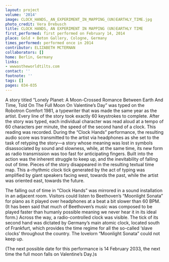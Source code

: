 ```yaml
---
layout: project
volume: '2014'
image: CLOCK_HANDS,_AN_EXPERIMENT_IN_MAPPING_(UN)EARTHLY_TIME.jpg
photo_credit: Vera Drebusch
title: CLOCK HANDS, AN EXPERIMENT IN MAPPING (UN)EARTHLY TIME
first_performed: first performed on February 14, 2014
place: Gold + Beton Gallery, Cologne, Germany
times_performed: performed once in 2014
contributor: ELIZABETH MCTERNAN
collaborators: []
home: Berlin, Germany
links:
- wwwastheworldtilts.com
contact: ''
footnote: ''
tags: []
pages: 034-035
---
```


A story titled “Lonely Planet: A Moon-Crossed Romance Between Earth And Time, Told On The Full Moon On Valentine’s Day” was typed on the Robotron Comfort 1981, a typewriter that was made the same year as the artist. Every line of the story took exactly 60 keystrokes to complete. After the story was typed, each individual character was read aloud at a tempo of 60 characters per minute, the speed of the second hand of a clock. This reading was recorded. During the “Clock Hands” performance, the resulting audio score was transmitted to the artist via headphones as she set to the task of retyping the story—a story whose meaning was lost in symbols disassociated by sound and slowness, while, at the same time, its new form as radio transmission was too fast for anticipating fingers. Built into the action was the inherent struggle to keep up, and the inevitability of falling out of time. Pieces of the story disappeared in the resulting textual time map. This a-rhythmic clock tick generated by the act of typing was amplified by giant speakers facing west, towards the past, while the artist was oriented east, towards the future.

The falling out of time in “Clock Hands” was mirrored in a sound installation in an adjacent room. Visitors could listen to Beethoven’s “Moonlight Sonata” for piano as it played over headphones at a beat a bit slower than 60 BPM. (It has been said that much of Beethoven’s music was composed to be played faster than humanly possible meaning we never hear it in its ideal form.) Across the way, a radio-controlled clock was visible. The tick of its second hand was dictated by Germany’s main atomic clock, located south of Frankfurt, which provides the time regime for all the so-called ‘slave clocks’ throughout the country. The lovelorn “Moonlight Sonata” could not keep up.

(The next possible date for this performance is 14 February 2033, the next time the full moon falls on Valentine’s Day.)s
